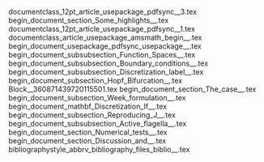 documentclass_12pt_article_usepackage_pdfsync__3.tex
begin_document_section_Some_highlights__.tex
documentclass_12pt_article_usepackage_pdfsync__1.tex
documentclass_article_usepackage_amsmath_begin__.tex
begin_document_usepackage_pdfsync_usepackage__.tex
begin_document_subsubsection_Function_Spaces__.tex
begin_document_subsubsection_Boundary_conditions__.tex
begin_document_subsubsection_Discretization_label__.tex
begin_document_subsection_Hopf_Bifurcation__.tex
Block__360871439720115501.tex
begin_document_section_The_case__.tex
begin_document_subsection_Week_formulation__.tex
begin_document_mathbf_Discretization_If__.tex
begin_document_subsection_Reproducing_J__.tex
begin_document_subsubsection_Active_flagella__.tex
begin_document_section_Numerical_tests__.tex
begin_document_section_Discussion_and__.tex
bibliographystyle_abbrv_bibliography_files_biblio__.tex
